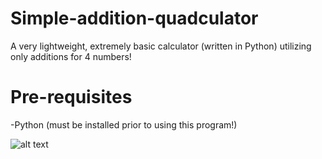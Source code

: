 # Simple-addition-quadculator
A very lightweight, extremely basic calculator (written in Python) utilizing only additions for 4 numbers!



# Pre-requisites
-Python (must be installed prior to using this program!)



![alt text](https://github.com/Windows7Pro2009/simple-addition-quadculator/blob/main/Screen%20shot%202022-06-23%20at%2010.53.41%20PM.png)
